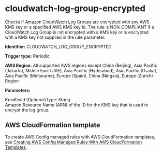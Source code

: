 # cloudwatch\-log\-group\-encrypted<a name="cloudwatch-log-group-encrypted"></a>

Checks if Amazon CloudWatch Log Groups are encrypted with any AWS KMS key or a specified AWS KMS key Id\. The rule is NON\_COMPLIANT if a CloudWatch Log Group is not encrypted with a KMS key or is encrypted with a KMS key not supplied in the rule parameter\. 

**Identifier:** CLOUDWATCH\_LOG\_GROUP\_ENCRYPTED

**Trigger type:** Periodic

**AWS Region:** All supported AWS regions except China \(Beijing\), Asia Pacific \(Jakarta\), Middle East \(UAE\), Asia Pacific \(Hyderabad\), Asia Pacific \(Osaka\), Asia Pacific \(Melbourne\), Europe \(Spain\), China \(Ningxia\), Europe \(Zurich\) Region

**Parameters:**

KmsKeyId \(Optional\)Type: String  
Amazon Resource Name \(ARN\) of the ID for the KMS key that is used to encrypt the log group\.

## AWS CloudFormation template<a name="w2aac12c33c15b9d119c15"></a>

To create AWS Config managed rules with AWS CloudFormation templates, see [Creating AWS Config Managed Rules With AWS CloudFormation Templates](aws-config-managed-rules-cloudformation-templates.md)\.